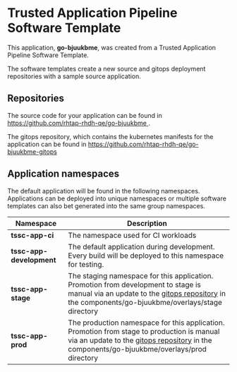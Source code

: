 # Trusted Application Pipeline Software Template

This application, **go-bjuukbme**, was created from a Trusted Application Pipeline Software Template.

The software templates create a new source and gitops deployment repositories with a sample source application. 

## Repositories

The source code for your application can be found in [https://github.com/rhtap-rhdh-qe/go-bjuukbme ](https://github.com/rhtap-rhdh-qe/go-bjuukbme ).
 
The gitops repository, which contains the kubernetes manifests for the application can be found in 
[https://github.com/rhtap-rhdh-qe/go-bjuukbme-gitops ](https://github.com/rhtap-rhdh-qe/go-bjuukbme-gitops ) 

## Application namespaces 

The default application will be found in the following namespaces. Applications can be deployed into unique namespaces or multiple software templates can also bet generated into the same group namespaces.  

|  Namespace   |  Description   |  
| -------- | -------- |
| **tssc-app-ci** | The namespace used for CI workloads |
| **tssc-app-development** | The default application during development. Every build will be deployed to this namespace for testing. |
| **tssc-app-stage** | The staging namespace for this application. Promotion from development to stage is manual via an update to the [gitops repository](https://github.com/rhtap-rhdh-qe/go-bjuukbme-gitops ) in the components/go-bjuukbme/overlays/stage directory |
| **tssc-app-prod** | The production namespace for this application. Promotion from stage to production is manual via an update to the [gitops repository](https://github.com/rhtap-rhdh-qe/go-bjuukbme-gitops ) in the components/go-bjuukbme/overlays/prod directory |